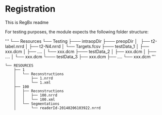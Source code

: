 # Registration

This is RegBx readme

For testing purposes, the module expects the following folder structure:

'''
└── Resources
  └── Testing
      ├─── intraopDir
      ├─── preopDir
      │    ├── t2-label.nrrd
      │    ├── t2-N4.nrrd
      │    └──  Targets.fcsv
      ├─── testData_1
      │    ├── xxx.dcm
      │    ├── ....
      │    └──  xxx.dcm
      ├─── testData_2
      │    ├── xxx.dcm
      │    ├── ....
      │    └──  xxx.dcm
      └─── testData_3
           ├── xxx.dcm
           ├── ....
           └── xxx.dcm
'''
```
└── RESOURCES
    ├── 1
    │   └── Reconstructions
    │       ├── 1.nrrd
    │       └── 1.xml
    ├── 100
    │   ├── Reconstructions
    │   │   ├── 100.nrrd
    │   │   └── 100.xml
    │   └── Segmentations
    │       └── readerId-20140206103922.nrrd

